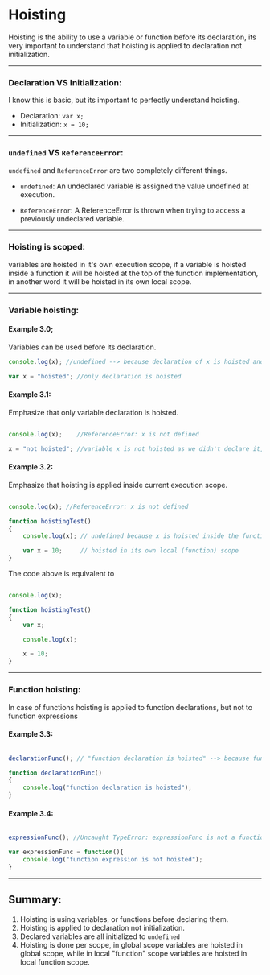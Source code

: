# Hoisting
Hoisting is the ability to use a variable or function before its declaration, its very important to understand that hoisting is applied to declaration not initialization.

---

### Declaration VS Initialization:
I know this is basic, but its important to perfectly understand hoisting.
* Declaration: `var x;`
* Initialization: `x = 10;`

---

### `undefined` VS `ReferenceError`:

`undefined` and `ReferenceError` are two completely different things.

* `undefined`:
An undeclared variable is assigned the value undefined at execution.

* `ReferenceError`:
A ReferenceError is thrown when trying to access a previously undeclared variable.

---

### Hoisting is scoped:

variables are hoisted in it's own execution scope, if a variable is hoisted inside a function it will be hoisted at the top of the function implementation, in another word it will be hoisted in its own local scope.

---

### Variable hoisting:

#### Example 3.0;

Variables can be used before its declaration.

```javascript
console.log(x); //undefined --> because declaration of x is hoisted and initialized to undefined.

var x = "hoisted"; //only declaration is hoisted

```

#### Example 3.1:

Emphasize that only variable declaration is hoisted.

```javascript

console.log(x);    //ReferenceError: x is not defined

x = "not hoisted"; //variable x is not hoisted as we didn't declare it, here we just initialized undeclared variable.
```

#### Example 3.2:

Emphasize that hoisting is applied inside current execution scope.

```javascript

console.log(x); //ReferenceError: x is not defined

function hoistingTest()
{
    console.log(x); // undefined because x is hoisted inside the function

    var x = 10;     // hoisted in its own local (function) scope
}
```

The code above is equivalent to

```javascript

console.log(x);

function hoistingTest()
{
    var x;

    console.log(x);

    x = 10;
}
```

---

### Function hoisting:

In case of functions hoisting is applied to function declarations, but not to function expressions

#### Example 3.3:

```javascript

declarationFunc(); // "function declaration is hoisted" --> because function is hoisted

function declarationFunc()
{
    console.log("function declaration is hoisted");
}
```

#### Example 3.4:

```javascript

expressionFunc(); //Uncaught TypeError: expressionFunc is not a function

var expressionFunc = function(){
    console.log("function expression is not hoisted");
}
```

---




## Summary:
1. Hoisting is using variables, or functions before declaring them.
2. Hoisting is applied to declaration not initialization.
3. Declared variables are all initialized to `undefined`
4. Hoisting is done per scope, in global scope variables are hoisted in global scope, while in local "function" scope variables are hoisted in local function scope.

